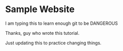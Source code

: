 # Sample Website

I am typing this to learn enough git to be DANGEROUS

Thanks, guy who wrote this tutorial.

Just updating this to practice changing things.
